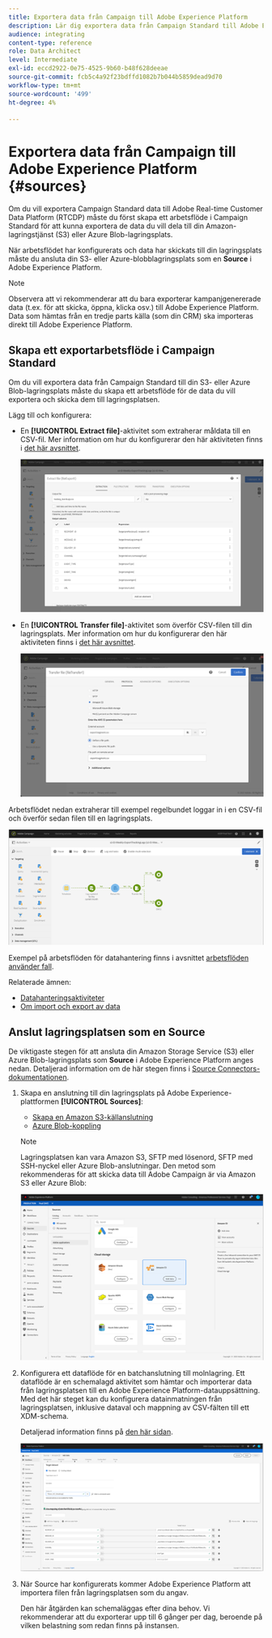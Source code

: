 ```yaml
---
title: Exportera data från Campaign till Adobe Experience Platform
description: Lär dig exportera data från Campaign Standard till Adobe Experience Platform.
audience: integrating
content-type: reference
role: Data Architect
level: Intermediate
exl-id: eccd2922-0e75-4525-9b60-b48f628deeae
source-git-commit: fcb5c4a92f23bdffd1082b7b044b5859dead9d70
workflow-type: tm+mt
source-wordcount: '499'
ht-degree: 4%

---
```


# Exportera data från Campaign till Adobe Experience Platform {#sources}

Om du vill exportera Campaign Standard data till Adobe Real-time Customer Data Platform (RTCDP) måste du först skapa ett arbetsflöde i Campaign Standard för att kunna exportera de data du vill dela till din Amazon-lagringstjänst (S3) eller Azure Blob-lagringsplats.

När arbetsflödet har konfigurerats och data har skickats till din lagringsplats måste du ansluta din S3- eller Azure-blobblagringsplats som en **Source** i Adobe Experience Platform.

>[!NOTE]
>
>Observera att vi rekommenderar att du bara exporterar kampanjgenererade data (t.ex. för att skicka, öppna, klicka osv.) till Adobe Experience Platform. Data som hämtas från en tredje parts källa (som din CRM) ska importeras direkt till Adobe Experience Platform.

## Skapa ett exportarbetsflöde i Campaign Standard

Om du vill exportera data från Campaign Standard till din S3- eller Azure Blob-lagringsplats måste du skapa ett arbetsflöde för de data du vill exportera och skicka dem till lagringsplatsen.

Lägg till och konfigurera:

* En **[!UICONTROL Extract file]**-aktivitet som extraherar måldata till en CSV-fil. Mer information om hur du konfigurerar den här aktiviteten finns i [det här avsnittet](../../automating/using/extract-file.md).

  ![](assets/rtcdp-extract-file.png)

* En **[!UICONTROL Transfer file]**-aktivitet som överför CSV-filen till din lagringsplats. Mer information om hur du konfigurerar den här aktiviteten finns i [det här avsnittet](../../automating/using/transfer-file.md).

  ![](assets/rtcdp-transfer-file.png)

Arbetsflödet nedan extraherar till exempel regelbundet loggar in i en CSV-fil och överför sedan filen till en lagringsplats.

![](assets/aep-export.png)

Exempel på arbetsflöden för datahantering finns i avsnittet [arbetsflöden använder fall](../../automating/using/about-workflow-use-cases.md#management).

Relaterade ämnen:

* [Datahanteringsaktiviteter](../../automating/using/about-data-management-activities.md)
* [Om import och export av data](../../automating/using/about-data-import-and-export.md)


## Anslut lagringsplatsen som en Source

De viktigaste stegen för att ansluta din Amazon Storage Service (S3) eller Azure Blob-lagringsplats som **Source** i Adobe Experience Platform anges nedan. Detaljerad information om de här stegen finns i [Source Connectors-dokumentationen](https://experienceleague.adobe.com/docs/experience-platform/sources/home.htmll?lang=sv).

1. Skapa en anslutning till din lagringsplats på Adobe Experience-plattformen **[!UICONTROL Sources]**:

   * [Skapa en Amazon S3-källanslutning](https://experienceleague.adobe.com/docs/experience-platform/sources/ui-tutorials/create/cloud-storage/s3.html?lang=sv-SE)
   * [Azure Blob-koppling](https://experienceleague.adobe.com/docs/experience-platform/sources/connectors/cloud-storage/blob.html?lang=sv-SE)

   >[!NOTE]
   >
   >Lagringsplatsen kan vara Amazon S3, SFTP med lösenord, SFTP med SSH-nyckel eller Azure Blob-anslutningar. Den metod som rekommenderas för att skicka data till Adobe Campaign är via Amazon S3 eller Azure Blob:

   ![](assets/rtcdp-connector.png)

1. Konfigurera ett dataflöde för en batchanslutning till molnlagring. Ett dataflöde är en schemalagd aktivitet som hämtar och importerar data från lagringsplatsen till en Adobe Experience Platform-datauppsättning. Med det här steget kan du konfigurera datainmatningen från lagringsplatsen, inklusive dataval och mappning av CSV-fälten till ett XDM-schema.

   Detaljerad information finns på [den här sidan](https://experienceleague.adobe.com/docs/experience-platform/sources/ui-tutorials/dataflow/cloud-storage.html?lang=sv-SE).

   ![](assets/rtcdp-map-xdm.png)

1. När Source har konfigurerats kommer Adobe Experience Platform att importera filen från lagringsplatsen som du angav.

   Den här åtgärden kan schemaläggas efter dina behov. Vi rekommenderar att du exporterar upp till 6 gånger per dag, beroende på vilken belastning som redan finns på instansen.
